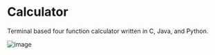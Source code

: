 # Calculator

Terminal based four function calculator written in C, Java, and Python.

![image](https://user-images.githubusercontent.com/32044950/119738897-6ae4b780-be4f-11eb-8d87-098a07d4ca5f.png)
